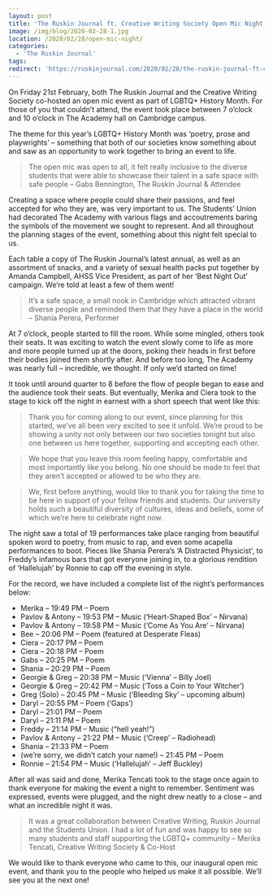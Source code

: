 ```yaml
---
layout: post
title: 'The Ruskin Journal ft. Creative Writing Society Open Mic Night'
image: /img/blog/2020-02-28-1.jpg
location: /2020/02/28/open-mic-night/
categories:
  - 'The Ruskin Journal'
tags:
redirect: 'https://ruskinjournal.com/2020/02/28/the-ruskin-journal-ft-creative-writing-society-open-mic/'
---
```


On Friday 21st February, both The Ruskin Journal and the Creative Writing Society co-hosted an open mic event as part of LGBTQ+ History Month. For those of you that couldn’t attend, the event took place between 7 o’clock and 10 o’clock in The Academy hall on Cambridge campus.

The theme for this year’s LGBTQ+ History Month was ‘poetry, prose and playwrights’ – something that both of our societies know something about and saw as an opportunity to work together to bring an event to life.

>The open mic was open to all, it felt really inclusive to the diverse students that were able to showcase their talent in a safe space with safe people – Gabs Bennington, The Ruskin Journal & Attendee

Creating a space where people could share their passions, and feel accepted for who they are, was very important to us. The Students’ Union had decorated The Academy with various flags and accoutrements baring the symbols of the movement we sought to represent. And all throughout the planning stages of the event, something about this night felt special to us.

Each table a copy of The Ruskin Journal’s latest annual, as well as an assortment of snacks, and a variety of sexual health packs put together by Amanda Campbell, AHSS Vice President, as part of her ‘Best Night Out’ campaign. We’re told at least a few of them went!

>It’s a safe space, a small nook in Cambridge which attracted vibrant diverse people and reminded them that they have a place in the world – Shania Perera, Performer

At 7 o’clock, people started to fill the room. While some mingled, others took their seats. It was exciting to watch the event slowly come to life as more and more people turned up at the doors, poking their heads in first before their bodies joined them shortly after. And before too long, The Academy was nearly full – incredible, we thought. If only we’d started on time!

It took until around quarter to 8 before the flow of people began to ease and the audience took their seats. But eventually, Merika and Ciera took to the stage to kick off the night in earnest with a short speech that went like this:

> Thank you for coming along to our event, since planning for this started, we’ve all been very excited to see it unfold. We’re proud to be showing a unity not only between our two societies tonight but also one between us here together, supporting and accepting each other.

> We hope that you leave this room feeling happy, comfortable and most importantly like you belong. No one should be made to feel that they aren’t accepted or allowed to be who they are.

> We, first before anything, would like to thank you for taking the time to be here in support of your fellow friends and students. Our university holds such a beautiful diversity of cultures, ideas and beliefs, some of which we’re here to celebrate right now.

The night saw a total of 19 performances take place ranging from beautiful spoken word to poetry, from music to rap, and even some acapella performances to boot. Pieces like Shania Perera’s ‘A Distracted Physicist’, to Freddy’s infamous bars that got everyone joining in, to a glorious rendition of ‘Hallelujah’ by Ronnie to cap off the evening in style.

For the record, we have included a complete list of the night’s performances below:

- Merika – 19:49 PM – Poem
- Pavlov & Antony – 19:53 PM – Music (‘Heart-Shaped Box’ – Nirvana)
- Pavlov & Antony – 19:58 PM – Music (‘Come As You Are’ – Nirvana)
- Bee – 20:06 PM – Poem (featured at Desperate Fleas)
- Ciera – 20:17 PM – Poem
- Ciera – 20:18 PM – Poem
- Gabs – 20:25 PM – Poem
- Shania – 20:29 PM – Poem
- Georgie & Greg – 20:38 PM – Music (‘Vienna’ – Billy Joel)
- Georgie & Greg – 20:42 PM – Music (‘Toss a Coin to Your Witcher’)
- Greg (Solo) – 20:45 PM – Music (‘Bleeding Sky’ – upcoming album)
- Daryl – 20:55 PM – Poem (‘Gaps’)
- Daryl – 21:01 PM – Poem
- Daryl – 21:11 PM – Poem
- Freddy – 21:14 PM – Music (“hell yeah!”)
- Pavlov & Antony – 21:22 PM – Music (‘Creep’ – Radiohead)
- Shania – 21:33 PM – Poem
- (we’re sorry, we didn’t catch your name!) – 21:45 PM – Poem
- Ronnie – 21:54 PM – Music (‘Hallelujah’ – Jeff Buckley)

After all was said and done, Merika Tencati took to the stage once again to thank everyone for making the event a night to remember. Sentiment was expressed, events were plugged, and the night drew neatly to a close – and what an incredible night it was.

>It was a great collaboration between Creative Writing, Ruskin Journal and the Students Union. I had a lot of fun and was happy to see so many students and staff supporting the LGBTQ+ community – Merika Tencati, Creative Writing Society & Co-Host

We would like to thank everyone who came to this, our inaugural open mic event, and thank you to the people who helped us make it all possible. We’ll see you at the next one!
